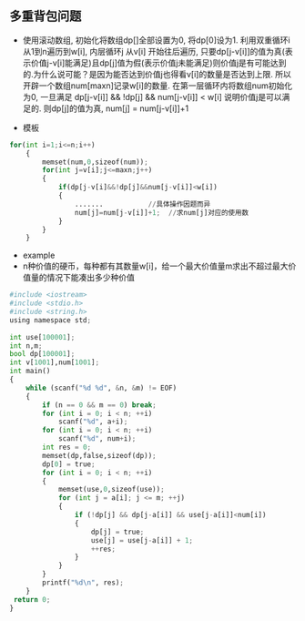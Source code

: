 ## 多重背包问题
* 使用滚动数组, 初始化将数组dp[]全部设置为0, 将dp[0]设为1. 利用双重循环i 从1到n遍历到w[i], 内层循环j 从v[i] 开始往后遍历, 只要dp[j-v[i]]的值为真(表示价值j-v[i]能满足)且dp[j]值为假(表示价值j未能满足)则价值j是有可能达到的.为什么说可能？是因为能否达到价值j也得看v[i]的数量是否达到上限. 所以开辟一个数组num[maxn]记录w[i]的数量. 在第一层循环内将数组num初始化为0, 一旦满足
dp[j-v[i]] && !dp[j] && num[j-v[i]] < w[i] 说明价值j是可以满足的. 则dp[j]的值为真, num[j] = num[j-v[i]]+1

* 模板
```python
for(int i=1;i<=n;i++)  
    {  
        memset(num,0,sizeof(num));  
        for(int j=v[i];j<=maxn;j++)  
        {  
            if(dp[j-v[i]&&!dp[j]&&num[j-v[i]]<w[i])   
            {  
                .......           //具体操作因题而异  
                num[j]=num[j-v[i]]+1;  //求num[j]对应的使用数  
            }  
        }  
    }  
```

* example
* n种价值的硬币，每种都有其数量w[i]，给一个最大价值量m求出不超过最大价值量的情况下能凑出多少种价值
```python
#include <iostream>  
#include <stdio.h>  
#include <string.h>  
using namespace std;  
  
int use[100001];  
int n,m;  
bool dp[100001];  
int v[1001],num[1001];  
int main()   
{  
    while (scanf("%d %d", &n, &m) != EOF)   
    {  
        if (n == 0 && m == 0) break;  
        for (int i = 0; i < n; ++i)  
            scanf("%d", a+i);  
        for (int i = 0; i < n; ++i)   
            scanf("%d", num+i);  
        int res = 0;  
        memset(dp,false,sizeof(dp));  
        dp[0] = true;  
        for (int i = 0; i < n; ++i)   
        {  
            memset(use,0,sizeof(use));  
            for (int j = a[i]; j <= m; ++j)   
            {  
                if (!dp[j] && dp[j-a[i]] && use[j-a[i]]<num[i])  
                {  
                    dp[j] = true;  
                    use[j] = use[j-a[i]] + 1;  
                    ++res;  
                }  
            }  
        }  
        printf("%d\n", res);  
    }  
 return 0;  
}  
```
